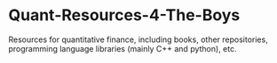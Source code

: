 # Quant-Resources-4-The-Boys
Resources for quantitative finance, including books, other repositories, programming language libraries (mainly C++ and python), etc.
